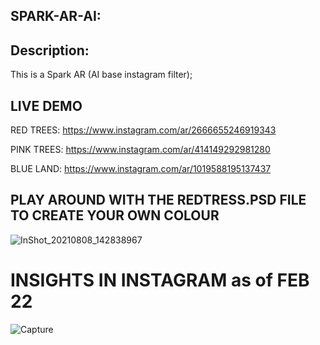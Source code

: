 
## SPARK-AR-AI:

## Description:
This is a Spark AR (AI base instagram filter);

## LIVE DEMO 

RED TREES: https://www.instagram.com/ar/2666655246919343

PINK TREES: https://www.instagram.com/ar/414149292981280

BLUE LAND: https://www.instagram.com/ar/1019588195137437

## PLAY AROUND WITH THE REDTRESS.PSD FILE TO CREATE YOUR OWN COLOUR
![InShot_20210808_142838967](https://user-images.githubusercontent.com/76916192/128628214-bbf78c41-7443-4738-a7fa-69ae352c8df3.gif)

# INSIGHTS IN INSTAGRAM as of FEB 22
![Capture](https://user-images.githubusercontent.com/76916192/155769494-a06062c8-8f38-494c-9f1d-61816f193756.JPG)

